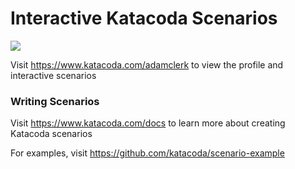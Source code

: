 # Interactive Katacoda Scenarios

[![](http://shields.katacoda.com/katacoda/adamclerk/count.svg)](https://www.katacoda.com/adamclerk "Get your profile on Katacoda.com")

Visit https://www.katacoda.com/adamclerk to view the profile and interactive scenarios

### Writing Scenarios
Visit https://www.katacoda.com/docs to learn more about creating Katacoda scenarios

For examples, visit https://github.com/katacoda/scenario-example
